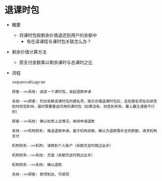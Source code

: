 # 退课时包

* 概要
	* 将课时包按剩余价值退还到用户的余额中
		* 有在读课程与课时包关联怎么办？

* 剩余价值计算方法
	* 原支付金额乘以剩余课时与总课时之比

* 流程
	```mermaid
	sequenceDiagram

	顾客-->>系统: 选定一个课时包，发起退款申请

	系统-->>顾客: 列出依赖该课时包的报名项，提示办理退课时包后，这些报名项在后续签到时将受影响，届时需要重选可用的课时包（如果没有，则签到失败，要上霸王课是不行的）

	顾客-->>系统: 确认知悉上述情况，继续申请退款

	系统-->>机构财务: 推送退款申请，基于机构余额，确认为退款需补足的款额，请求机构支付

	机构财务-->>机构: 请款到个人账户（余额充足时跳过此步）
	
	机构财务-->>系统: 充值（余额充足时跳过此步）
	
	机构财务-->>系统: 确认退款

	系统-->>顾客: 款项到达，可提现
	```
<!--stackedit_data:
eyJoaXN0b3J5IjpbMTU2Mjg1MTMxOCwtNzMyMTYxODEzLDgzMj
U2NTY2MywtMTIwMDU1MDA3NiwtODM5MjU0MDc2LC0xODIxNDU3
NzI4LC0xMDM0MjYxMDA0LDczNzU3MjMxN119
-->